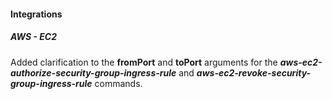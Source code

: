 
#### Integrations
##### AWS - EC2
Added clarification to the **fromPort** and **toPort** arguments for the ***aws-ec2-authorize-security-group-ingress-rule*** and ***aws-ec2-revoke-security-group-ingress-rule*** commands.
